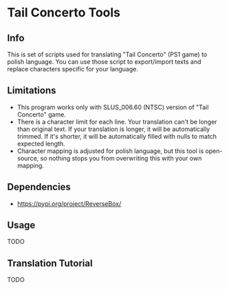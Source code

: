 # Tail Concerto Tools

## Info

This is set of scripts used for translating "Tail Concerto" (PS1 game) to polish language.
You can use those script to export/import texts and replace characters specific
for your language.

## Limitations

- This program works only with SLUS_006.60 (NTSC) version
of "Tail Concerto" game.
- There is a character limit for each line. Your translation can't be longer than original text. 
If your translation is longer, it will be automatically trimmed.
If it's shorter, it will be automatically filled with nulls to match expected length.
- Character mapping is adjusted for polish language, but this tool is open-source, so
nothing stops you from overwriting this with your own mapping.

## Dependencies

- https://pypi.org/project/ReverseBox/

## Usage
TODO

## Translation Tutorial
TODO